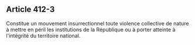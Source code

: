 Article 412-3
----
Constitue un mouvement insurrectionnel toute violence collective de nature à
mettre en péril les institutions de la République ou à porter atteinte à
l'intégrité du territoire national.
